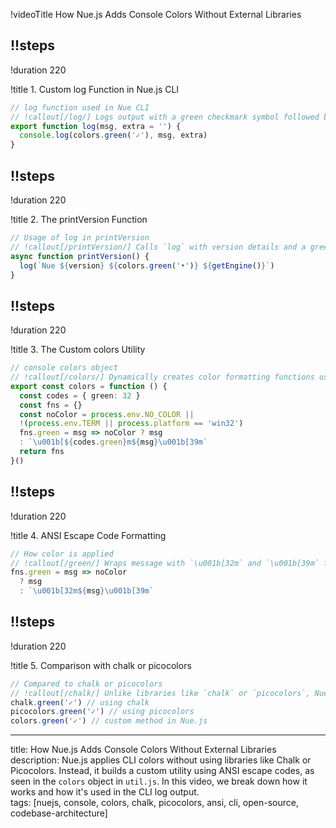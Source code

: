 !videoTitle How Nue.js Adds Console Colors Without External Libraries

## !!steps

!duration 220

!title 1. Custom log Function in Nue.js CLI

```ts ! packages/nuekit/src/util.js
// log function used in Nue CLI
// !callout[/log/] Logs output with a green checkmark symbol followed by the main message and optional extra text.
export function log(msg, extra = '') {
  console.log(colors.green('✓'), msg, extra)
}
```

## !!steps

!duration 220

!title 2. The printVersion Function

```ts ! packages/nuekit/src/cli.js
// Usage of log in printVersion
// !callout[/printVersion/] Calls `log` with version details and a green bullet using `colors.green`.
async function printVersion() {
  log(`Nue ${version} ${colors.green('•')} ${getEngine()}`)
}
```

## !!steps

!duration 220

!title 3. The Custom colors Utility

```ts ! packages/nuekit/src/util.js
// console colors object
// !callout[/colors/] Dynamically creates color formatting functions using ANSI codes. Disables colors when NO_COLOR is set or when unsupported.
export const colors = function () {
  const codes = { green: 32 }
  const fns = {}
  const noColor = process.env.NO_COLOR || 
  !(process.env.TERM || process.platform == 'win32')
  fns.green = msg => noColor ? msg 
  : `\u001b[${codes.green}m${msg}\u001b[39m`
  return fns
}()
```

## !!steps

!duration 220

!title 4. ANSI Escape Code Formatting

```ts ! packages/nuekit/src/util.js
// How color is applied
// !callout[/green/] Wraps message with `\u001b[32m` and `\u001b[39m` for green. These are ANSI escape codes for terminal formatting.
fns.green = msg => noColor
  ? msg
  : `\u001b[32m${msg}\u001b[39m`
```

## !!steps

!duration 220

!title 5. Comparison with chalk or picocolors

```ts ! no/path
// Compared to chalk or picocolors
// !callout[/chalk/] Unlike libraries like `chalk` or `picocolors`, Nue.js implements coloring manually using raw ANSI codes, reducing dependency overhead.
chalk.green('✓') // using chalk
picocolors.green('✓') // using picocolors
colors.green('✓') // custom method in Nue.js
```

---

title: How Nue.js Adds Console Colors Without External Libraries  
description: Nue.js applies CLI colors without using libraries like Chalk or Picocolors. Instead, it builds a custom utility using ANSI escape codes, as seen in the `colors` object in `util.js`. In this video, we break down how it works and how it's used in the CLI log output.  
tags: [nuejs, console, colors, chalk, picocolors, ansi, cli, open-source, codebase-architecture]
```